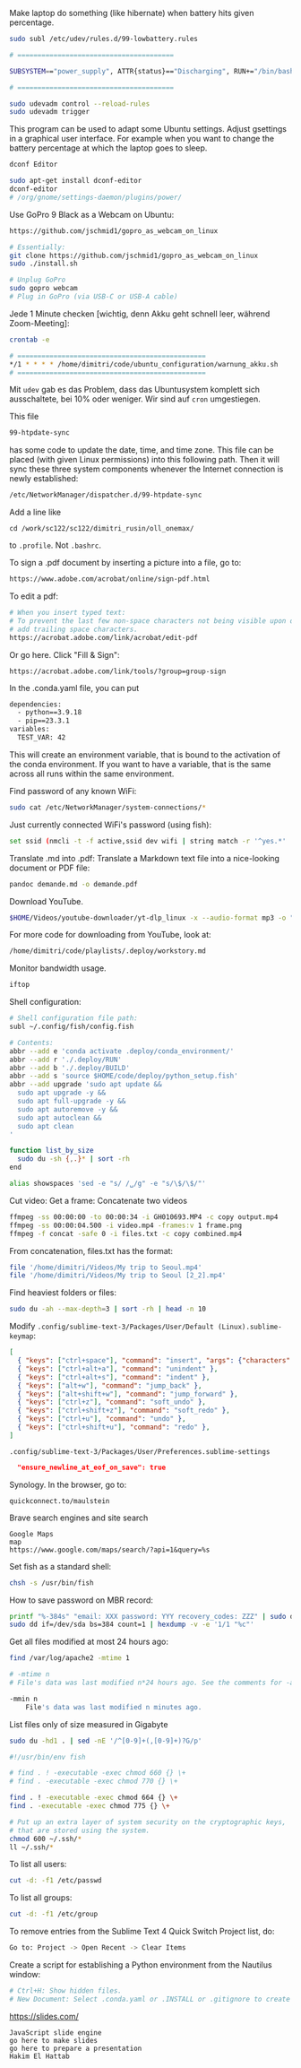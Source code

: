 Make laptop do something (like hibernate) when battery hits given percentage.
```sh
sudo subl /etc/udev/rules.d/99-lowbattery.rules

# =======================================

SUBSYSTEM=="power_supply", ATTR{status}=="Discharging", RUN+="/bin/bash /home/dimitri/code/ubuntu_configuration/battery_monitor.sh"

# =======================================
```

```sh
sudo udevadm control --reload-rules
sudo udevadm trigger
```


This program can be used to adapt some Ubuntu settings.
Adjust gsettings in a graphical user interface.
For example when you want to change the battery percentage
at which the laptop goes to sleep.
```sh
dconf Editor

sudo apt-get install dconf-editor
dconf-editor
# /org/gnome/settings-daemon/plugins/power/
```

Use GoPro 9 Black as a Webcam on Ubuntu:
```sh
https://github.com/jschmid1/gopro_as_webcam_on_linux

# Essentially:
git clone https://github.com/jschmid1/gopro_as_webcam_on_linux
sudo ./install.sh

# Unplug GoPro
sudo gopro webcam
# Plug in GoPro (via USB-C or USB-A cable)
```

Jede 1 Minute checken [wichtig, denn Akku geht schnell leer, während Zoom-Meeting]:
```sh
crontab -e

# ===============================================
*/1 * * * * /home/dimitri/code/ubuntu_configuration/warnung_akku.sh
# ===============================================
```

Mit `udev` gab es das Problem, dass das Ubuntusystem komplett sich ausschaltete, bei 10% oder weniger. Wir sind auf `cron` umgestiegen.

This file
```sh
99-htpdate-sync
```
has some code to update the date, time, and time zone. This file can be placed (with given Linux permissions) into this following path. Then it will sync these three system components whenever the Internet connection is newly established:
```sh
/etc/NetworkManager/dispatcher.d/99-htpdate-sync
```

Add a line like
```
cd /work/sc122/sc122/dimitri_rusin/oll_onemax/
```
to `.profile`. Not `.bashrc`.



To sign a .pdf document by inserting a picture into a file, go to:
```sh
https://www.adobe.com/acrobat/online/sign-pdf.html
```

To edit a pdf:
```sh
# When you insert typed text:
# To prevent the last few non-space characters not being visible upon downloading,
# add trailing space characters.
https://acrobat.adobe.com/link/acrobat/edit-pdf
```

Or go here. Click "Fill & Sign":
```
https://acrobat.adobe.com/link/tools/?group=group-sign
```


In the .conda.yaml file, you can put
```sh
dependencies:
  - python==3.9.18
  - pip==23.3.1
variables:
  TEST_VAR: 42
```
This will create an environment variable, that is bound to the activation of the conda environment. If you want to have a variable, that is the same across all runs within the same environment.

Find password of any known WiFi:
```sh
sudo cat /etc/NetworkManager/system-connections/*
```

Just currently connected WiFi's password (using fish):
```sh
set ssid (nmcli -t -f active,ssid dev wifi | string match -r '^yes.*' | string split ':' -f 2); and echo $ssid: (sudo cat /etc/NetworkManager/system-connections/$ssid.nmconnection | string match 'psk=*' | string split '=' -f 2)
```

Translate .md into .pdf:
Translate a Markdown text file into a nice-looking document or PDF file:
```sh
pandoc demande.md -o demande.pdf
```

Download YouTube.
```sh
$HOME/Videos/youtube-downloader/yt-dlp_linux -x --audio-format mp3 -o "./piper/%(title)s.%(ext)s" "https://www.youtube.com/watch?v=74Uc6gOdq9U"
```
For more code for downloading from YouTube, look at:
```sh
/home/dimitri/code/playlists/.deploy/workstory.md
```


Monitor bandwidth usage.
```sh
iftop
```

Shell configuration:
```sh
# Shell configuration file path:
subl ~/.config/fish/config.fish

# Contents:
abbr --add e 'conda activate .deploy/conda_environment/'
abbr --add r './.deploy/RUN'
abbr --add b './.deploy/BUILD'
abbr --add s 'source $HOME/code/deploy/python_setup.fish'
abbr --add upgrade 'sudo apt update &&
  sudo apt upgrade -y &&
  sudo apt full-upgrade -y &&
  sudo apt autoremove -y &&
  sudo apt autoclean &&
  sudo apt clean
'

function list_by_size
  sudo du -sh {,.}* | sort -rh
end

alias showspaces 'sed -e "s/ /␣/g" -e "s/\$/\$/"'
```

Cut video:
Get a frame:
Concatenate two videos
```sh
ffmpeg -ss 00:00:00 -to 00:00:34 -i GH010693.MP4 -c copy output.mp4
ffmpeg -ss 00:00:04.500 -i video.mp4 -frames:v 1 frame.png
ffmpeg -f concat -safe 0 -i files.txt -c copy combined.mp4
```

From concatenation, files.txt has the format:
```sh
file '/home/dimitri/Videos/My trip to Seoul.mp4'
file '/home/dimitri/Videos/My trip to Seoul [2_2].mp4'
````

Find heaviest folders or files:
```sh
sudo du -ah --max-depth=3 | sort -rh | head -n 10
```

Modify `.config/sublime-text-3/Packages/User/Default (Linux).sublime-keymap`:
```json
[
  { "keys": ["ctrl+space"], "command": "insert", "args": {"characters": "\n"} },
  { "keys": ["ctrl+alt+a"], "command": "unindent" },
  { "keys": ["ctrl+alt+s"], "command": "indent" },
  { "keys": ["alt+w"], "command": "jump_back" },
  { "keys": ["alt+shift+w"], "command": "jump_forward" },
  { "keys": ["ctrl+z"], "command": "soft_undo" },
  { "keys": ["ctrl+shift+z"], "command": "soft_redo" },
  { "keys": ["ctrl+u"], "command": "undo" },
  { "keys": ["ctrl+shift+u"], "command": "redo" },
]
```

`.config/sublime-text-3/Packages/User/Preferences.sublime-settings`
```json
  "ensure_newline_at_eof_on_save": true
```

Synology. In the browser, go to:
```
quickconnect.to/maulstein
```

Brave search engines and site search
```
Google Maps
map
https://www.google.com/maps/search/?api=1&query=%s
```

Set fish as a standard shell:
```sh
chsh -s /usr/bin/fish
```

How to save password on MBR record:
```sh
printf "%-384s" "email: XXX password: YYY recovery_codes: ZZZ" | sudo dd of=/dev/sda bs=384 count=1 seek=0
sudo dd if=/dev/sda bs=384 count=1 | hexdump -v -e '1/1 "%c"'
```

Get all files modified at most 24 hours ago:
```sh
find /var/log/apache2 -mtime 1

# -mtime n
# File's data was last modified n*24 hours ago. See the comments for -atime to understand how rounding affects the interpretation of file modification times.

-mmin n
    File's data was last modified n minutes ago.
```

List files only of size measured in Gigabyte
```sh
sudo du -hd1 . | sed -nE '/^[0-9]+(,[0-9]+)?G/p'
```

```sh
#!/usr/bin/env fish

# find . ! -executable -exec chmod 660 {} \+
# find . -executable -exec chmod 770 {} \+

find . ! -executable -exec chmod 664 {} \+
find . -executable -exec chmod 775 {} \+

# Put up an extra layer of system security on the cryptographic keys,
# that are stored using the system.
chmod 600 ~/.ssh/*
ll ~/.ssh/*

```

To list all users:
```sh
cut -d: -f1 /etc/passwd
```

To list all groups:
```sh
cut -d: -f1 /etc/group
```

To remove entries from the Sublime Text 4 Quick Switch Project list, do:
```sh
Go to: Project -> Open Recent -> Clear Items
```

Create a script for establishing a Python environment from the Nautilus window:
```sh
# Ctrl+H: Show hidden files.
# New Document: Select .conda.yaml or .INSTALL or .gitignore to create new files in the current working directory.
```


https://slides.com/
```
JavaScript slide engine
go here to make slides
go here to prepare a presentation
Hakim El Hattab
```
